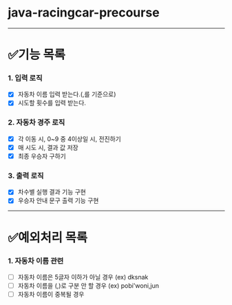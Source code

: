 # java-racingcar-precourse

---

# ✅기능 목록

### 1. 입력 로직

- [x] 자동차 이름 입력 받는다.(,를 기준으로)
- [x] 시도할 횟수를 입력 받는다.

### 2. 자동차 경주 로직

- [x] 각 이동 시, 0~9 중 4이상일 시, 전진하기
- [x] 매 시도 시, 결과 값 저장
- [x] 최종 우승자 구하기

### 3. 출력 로직

- [x] 차수별 실행 결과 기능 구현
- [x] 우승자 안내 문구 출력 기능 구현

----

# ✅예외처리 목록

### 1. 자동차 이름 관련
- [ ] 자동차 이름은 5글자 이하가 아닐 경우 (ex) dksnak
- [ ] 자동차 이름을 (,)로 구분 안 할 경우 (ex) pobi'woni,jun 
- [ ] 자동차 이름이 중복될 경우
